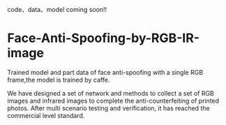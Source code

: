 code、data、model coming soon!!

# Face-Anti-Spoofing-by-RGB-IR-image
Trained model and part data of face anti-spoofing with a single RGB frame,the model is trained by caffe.

We have designed a set of network and methods to collect a set of RGB images and infrared images to complete the anti-counterfeiting of printed photos. After multi scenario testing and verification, it has reached the commercial level standard.
